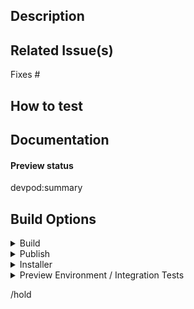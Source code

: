 ## Description
<!-- Describe your changes in detail -->

## Related Issue(s)
<!-- List the issue(s) this PR solves -->
Fixes #

## How to test
<!-- Provide steps to test this PR -->

## Documentation
<!--
Does this PR require updates to the documentation at www.devpod.khulnasoft.com/docs?
* Yes
  * 1. Please create a docs issue: https://github.com/khulnasoft/website/issues/new?labels=documentation&template=DOCS-NEW-FEATURE.yml&title=%5BDocs+-+New+Feature%5D%3A+%3Cyour+feature+name+here%3E
  * 2. Paste the link to the docs issue below this comment
* No
  * Are you sure? If so, nothing to do here.
-->

#### Preview status

devpod:summary

## Build Options

<details>
<summary>Build</summary>

- [ ] /werft with-werft
      Run the build with werft instead of GHA
- [ ] blazedock-no-cache
- [ ] /werft no-test
      Run Blazedock with `--dont-test`
</details>

<details>
<summary>Publish</summary>

- [ ] /werft publish-to-npm
- [ ] /werft publish-to-jb-marketplace
</details>

<details>
<summary>Installer</summary>

- [ ] analytics=segment
- [ ] with-dedicated-emulation
- [ ] workspace-feature-flags
  Add desired feature flags to the end of the line above, space separated
</details>

<details>
<summary>Preview Environment / Integration Tests</summary>

- [ ] /werft with-local-preview
      If enabled this will build `install/preview`
- [ ] /werft with-preview
- [ ] /werft with-large-vm
- [x] /werft with-gce-vm
      If enabled this will create the environment on GCE infra
- [x] /werft preemptible
      Saves cost. Untick this only if you're really sure you need a non-preemtible machine.
- [ ] with-integration-tests=all
      Valid options are `all`, `workspace`, `webapp`, `ide`, `jetbrains`, `vscode`, `ssh`. If enabled, `with-preview` and `with-large-vm` will be enabled.
- [ ] with-monitoring
</details>

/hold
